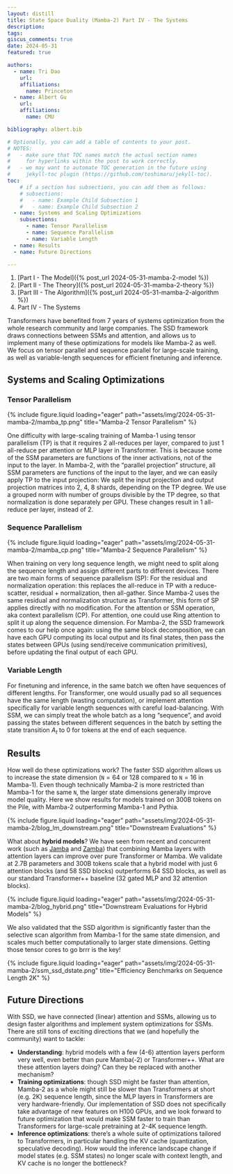 ```yaml
---
layout: distill
title: State Space Duality (Mamba-2) Part IV - The Systems
description: 
tags:
giscus_comments: true
date: 2024-05-31
featured: true

authors:
  - name: Tri Dao
    url:
    affiliations:
      name: Princeton
  - name: Albert Gu
    url:
    affiliations:
      name: CMU

bibliography: albert.bib

# Optionally, you can add a table of contents to your post.
# NOTES:
#   - make sure that TOC names match the actual section names
#     for hyperlinks within the post to work correctly.
#   - we may want to automate TOC generation in the future using
#     jekyll-toc plugin (https://github.com/toshimaru/jekyll-toc).
toc:
    # if a section has subsections, you can add them as follows:
    # subsections:
    #   - name: Example Child Subsection 1
    #   - name: Example Child Subsection 2
  - name: Systems and Scaling Optimizations
    subsections:
      - name: Tensor Parallelism
      - name: Sequence Parallelism
      - name: Variable Length
  - name: Results
  - name: Future Directions

---
```


1. [Part I - The Model]({% post_url 2024-05-31-mamba-2-model %})
2. [Part II - The Theory]({% post_url 2024-05-31-mamba-2-theory %})
3. [Part III - The Algorithm]({% post_url 2024-05-31-mamba-2-algorithm %})
4. Part IV - The Systems


Transformers have benefited from 7 years of systems optimization from the whole research community and large companies. The SSD framework draws connections between SSMs and attention, and allows us to implement many of these optimizations for models like Mamba-2 as well. We focus on tensor parallel and sequence parallel for large-scale training, as well as variable-length sequences for efficient finetuning and inference.

## Systems and Scaling Optimizations

### Tensor Parallelism

{% include figure.liquid loading="eager" path="assets/img/2024-05-31-mamba-2/mamba_tp.png" title="Mamba-2 Tensor Parallelism" %}

One difficulty with large-scaling training of Mamba-1 using tensor parallelism (TP) is that it requires 2 all-reduces per layer, compared to just 1 all-reduce per attention or MLP layer in Transformer. This is because some of the SSM parameters are functions of the inner activations, not of the input to the layer. In Mamba-2, with the “parallel projection” structure, all SSM parameters are functions of the input to the layer, and we can easily apply TP to the input projection: 
We split the input projection and output projection matrices into 2, 4, 8 shards, depending on the TP degree.
We use a grouped norm with number of groups divisible by the TP degree, so that normalization is done separately per GPU.
These changes result in 1 all-reduce per layer, instead of 2.


### Sequence Parallelism

{% include figure.liquid loading="eager" path="assets/img/2024-05-31-mamba-2/mamba_cp.png" title="Mamba-2 Sequence Parallelism" %}

When training on very long sequence length, we might need to split along the sequence length and assign different parts to different devices. There are two main forms of sequence parallelism (SP):
For the residual and normalization operation: this replaces the all-reduce in TP with a reduce-scatter, residual + normalization, then all-gather. Since Mamba-2 uses the same residual and normalization structure as Transformer, this form of SP applies directly with no modification.
For the attention or SSM operation, aka context parallelism (CP). For attention, one could use Ring attention to split it up along the sequence dimension. For Mamba-2, the SSD framework comes to our help once again: using the same block decomposition, we can have each GPU computing its local output and its final states, then pass the states between GPUs (using send/receive communication primitives), before updating the final output of each GPU.



### Variable Length
For finetuning and inference, in the same batch we often have sequences of different lengths. For Transformer, one would usually pad so all sequences have the same length (wasting computation), or implement attention specifically for variable length sequences with careful load-balancing. 
With SSM, we can simply treat the whole batch as a long “sequence”, and avoid passing the states between different sequences in the batch by setting the state transition $A_t$ to 0 for tokens at the end of each sequence.

## Results

How well do these optimizations work? The faster SSD algorithm allows us to increase the state dimension ($\mathtt{N}=64$ or $128$ compared to $\mathtt{N}=16$ in Mamba-1).
Even though technically Mamba-2 is more restricted than Mamba-1 for the same $\mathtt{N}$, the larger state dimensions generally improve model quality.
Here we show results for models trained on 300B tokens on the Pile, with Mamba-2 outperforming Mamba-1 and Pythia.

{% include figure.liquid loading="eager" path="assets/img/2024-05-31-mamba-2/blog_lm_downstream.png" title="Downstream Evaluations" %}

What about **hybrid models**? We have seen from recent and concurrent work (such as [Jamba](https://arxiv.org/abs/2403.19887) and [Zamba](https://arxiv.org/abs/2405.16712))
that combining Mamba layers with attention layers can improve over pure Transformer or Mamba.
We validate at 2.7B parameters and 300B tokens scale that a hybrid model with just 6 attention blocks (and 58 SSD blocks) outperforms 64 SSD blocks, as well as our standard Transformer++ baseline (32 gated MLP and 32 attention blocks).

{% include figure.liquid loading="eager" path="assets/img/2024-05-31-mamba-2/blog_hybrid.png" title="Downstream Evaluations for Hybrid Models" %}

We also validated that the SSD algorithm is significantly faster than the selective scan algorithm from Mamba-1 for the same state dimension,
and scales much better computationally to larger state dimensions.
Getting those tensor cores to go brrr is the key!

{% include figure.liquid loading="eager" path="assets/img/2024-05-31-mamba-2/ssm_ssd_dstate.png" title="Efficiency Benchmarks on Sequence Length 2K" %}

## Future Directions

With SSD, we have connected (linear) attention and SSMs, allowing us to design faster algorithms and implement system optimizations for SSMs. There are still tons of exciting directions that we (and hopefully the community) want to tackle:
- **Understanding**: hybrid models with a few (4-6) attention layers perform very well, even better than pure Mamba(-2) or Transformer++. What are these attention layers doing? Can they be replaced with another mechanism?
- **Training optimizations**: though SSD might be faster than attention, Mamba-2 as a whole might still be slower than Transformers at short (e.g. 2K) sequence length, since the MLP layers in Transformers are very hardware-friendly. Our implementation of SSD does not specifically take advantage of new features on H100 GPUs, and we look forward to future optimization that would make SSM faster to train than Transformers for large-scale pretraining at 2-4K sequence length.
- **Inference optimizations**: there’s a whole suite of optimizations tailored to Transformers, in particular handling the KV cache (quantization, speculative decoding). How would the inference landscape change if model states (e.g. SSM states) no longer scale with context length, and KV cache is no longer the bottleneck?
